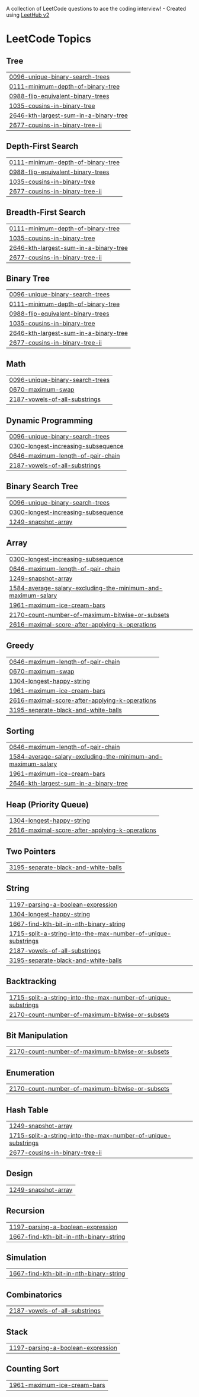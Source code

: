 A collection of LeetCode questions to ace the coding interview! - Created using [LeetHub v2](https://github.com/arunbhardwaj/LeetHub-2.0)
<!---LeetCode Topics Start-->
# LeetCode Topics
## Tree
|  |
| ------- |
| [0096-unique-binary-search-trees](https://github.com/Krupakar-Reddy-S/Leetcode-Solutions/tree/master/0096-unique-binary-search-trees) |
| [0111-minimum-depth-of-binary-tree](https://github.com/Krupakar-Reddy-S/Leetcode-Solutions/tree/master/0111-minimum-depth-of-binary-tree) |
| [0988-flip-equivalent-binary-trees](https://github.com/Krupakar-Reddy-S/Leetcode-Solutions/tree/master/0988-flip-equivalent-binary-trees) |
| [1035-cousins-in-binary-tree](https://github.com/Krupakar-Reddy-S/Leetcode-Solutions/tree/master/1035-cousins-in-binary-tree) |
| [2646-kth-largest-sum-in-a-binary-tree](https://github.com/Krupakar-Reddy-S/Leetcode-Solutions/tree/master/2646-kth-largest-sum-in-a-binary-tree) |
| [2677-cousins-in-binary-tree-ii](https://github.com/Krupakar-Reddy-S/Leetcode-Solutions/tree/master/2677-cousins-in-binary-tree-ii) |
## Depth-First Search
|  |
| ------- |
| [0111-minimum-depth-of-binary-tree](https://github.com/Krupakar-Reddy-S/Leetcode-Solutions/tree/master/0111-minimum-depth-of-binary-tree) |
| [0988-flip-equivalent-binary-trees](https://github.com/Krupakar-Reddy-S/Leetcode-Solutions/tree/master/0988-flip-equivalent-binary-trees) |
| [1035-cousins-in-binary-tree](https://github.com/Krupakar-Reddy-S/Leetcode-Solutions/tree/master/1035-cousins-in-binary-tree) |
| [2677-cousins-in-binary-tree-ii](https://github.com/Krupakar-Reddy-S/Leetcode-Solutions/tree/master/2677-cousins-in-binary-tree-ii) |
## Breadth-First Search
|  |
| ------- |
| [0111-minimum-depth-of-binary-tree](https://github.com/Krupakar-Reddy-S/Leetcode-Solutions/tree/master/0111-minimum-depth-of-binary-tree) |
| [1035-cousins-in-binary-tree](https://github.com/Krupakar-Reddy-S/Leetcode-Solutions/tree/master/1035-cousins-in-binary-tree) |
| [2646-kth-largest-sum-in-a-binary-tree](https://github.com/Krupakar-Reddy-S/Leetcode-Solutions/tree/master/2646-kth-largest-sum-in-a-binary-tree) |
| [2677-cousins-in-binary-tree-ii](https://github.com/Krupakar-Reddy-S/Leetcode-Solutions/tree/master/2677-cousins-in-binary-tree-ii) |
## Binary Tree
|  |
| ------- |
| [0096-unique-binary-search-trees](https://github.com/Krupakar-Reddy-S/Leetcode-Solutions/tree/master/0096-unique-binary-search-trees) |
| [0111-minimum-depth-of-binary-tree](https://github.com/Krupakar-Reddy-S/Leetcode-Solutions/tree/master/0111-minimum-depth-of-binary-tree) |
| [0988-flip-equivalent-binary-trees](https://github.com/Krupakar-Reddy-S/Leetcode-Solutions/tree/master/0988-flip-equivalent-binary-trees) |
| [1035-cousins-in-binary-tree](https://github.com/Krupakar-Reddy-S/Leetcode-Solutions/tree/master/1035-cousins-in-binary-tree) |
| [2646-kth-largest-sum-in-a-binary-tree](https://github.com/Krupakar-Reddy-S/Leetcode-Solutions/tree/master/2646-kth-largest-sum-in-a-binary-tree) |
| [2677-cousins-in-binary-tree-ii](https://github.com/Krupakar-Reddy-S/Leetcode-Solutions/tree/master/2677-cousins-in-binary-tree-ii) |
## Math
|  |
| ------- |
| [0096-unique-binary-search-trees](https://github.com/Krupakar-Reddy-S/Leetcode-Solutions/tree/master/0096-unique-binary-search-trees) |
| [0670-maximum-swap](https://github.com/Krupakar-Reddy-S/Leetcode-Solutions/tree/master/0670-maximum-swap) |
| [2187-vowels-of-all-substrings](https://github.com/Krupakar-Reddy-S/Leetcode-Solutions/tree/master/2187-vowels-of-all-substrings) |
## Dynamic Programming
|  |
| ------- |
| [0096-unique-binary-search-trees](https://github.com/Krupakar-Reddy-S/Leetcode-Solutions/tree/master/0096-unique-binary-search-trees) |
| [0300-longest-increasing-subsequence](https://github.com/Krupakar-Reddy-S/Leetcode-Solutions/tree/master/0300-longest-increasing-subsequence) |
| [0646-maximum-length-of-pair-chain](https://github.com/Krupakar-Reddy-S/Leetcode-Solutions/tree/master/0646-maximum-length-of-pair-chain) |
| [2187-vowels-of-all-substrings](https://github.com/Krupakar-Reddy-S/Leetcode-Solutions/tree/master/2187-vowels-of-all-substrings) |
## Binary Search Tree
|  |
| ------- |
| [0096-unique-binary-search-trees](https://github.com/Krupakar-Reddy-S/Leetcode-Solutions/tree/master/0096-unique-binary-search-trees) |
| [0300-longest-increasing-subsequence](https://github.com/Krupakar-Reddy-S/Leetcode-Solutions/tree/master/0300-longest-increasing-subsequence) |
| [1249-snapshot-array](https://github.com/Krupakar-Reddy-S/Leetcode-Solutions/tree/master/1249-snapshot-array) |
## Array
|  |
| ------- |
| [0300-longest-increasing-subsequence](https://github.com/Krupakar-Reddy-S/Leetcode-Solutions/tree/master/0300-longest-increasing-subsequence) |
| [0646-maximum-length-of-pair-chain](https://github.com/Krupakar-Reddy-S/Leetcode-Solutions/tree/master/0646-maximum-length-of-pair-chain) |
| [1249-snapshot-array](https://github.com/Krupakar-Reddy-S/Leetcode-Solutions/tree/master/1249-snapshot-array) |
| [1584-average-salary-excluding-the-minimum-and-maximum-salary](https://github.com/Krupakar-Reddy-S/Leetcode-Solutions/tree/master/1584-average-salary-excluding-the-minimum-and-maximum-salary) |
| [1961-maximum-ice-cream-bars](https://github.com/Krupakar-Reddy-S/Leetcode-Solutions/tree/master/1961-maximum-ice-cream-bars) |
| [2170-count-number-of-maximum-bitwise-or-subsets](https://github.com/Krupakar-Reddy-S/Leetcode-Solutions/tree/master/2170-count-number-of-maximum-bitwise-or-subsets) |
| [2616-maximal-score-after-applying-k-operations](https://github.com/Krupakar-Reddy-S/Leetcode-Solutions/tree/master/2616-maximal-score-after-applying-k-operations) |
## Greedy
|  |
| ------- |
| [0646-maximum-length-of-pair-chain](https://github.com/Krupakar-Reddy-S/Leetcode-Solutions/tree/master/0646-maximum-length-of-pair-chain) |
| [0670-maximum-swap](https://github.com/Krupakar-Reddy-S/Leetcode-Solutions/tree/master/0670-maximum-swap) |
| [1304-longest-happy-string](https://github.com/Krupakar-Reddy-S/Leetcode-Solutions/tree/master/1304-longest-happy-string) |
| [1961-maximum-ice-cream-bars](https://github.com/Krupakar-Reddy-S/Leetcode-Solutions/tree/master/1961-maximum-ice-cream-bars) |
| [2616-maximal-score-after-applying-k-operations](https://github.com/Krupakar-Reddy-S/Leetcode-Solutions/tree/master/2616-maximal-score-after-applying-k-operations) |
| [3195-separate-black-and-white-balls](https://github.com/Krupakar-Reddy-S/Leetcode-Solutions/tree/master/3195-separate-black-and-white-balls) |
## Sorting
|  |
| ------- |
| [0646-maximum-length-of-pair-chain](https://github.com/Krupakar-Reddy-S/Leetcode-Solutions/tree/master/0646-maximum-length-of-pair-chain) |
| [1584-average-salary-excluding-the-minimum-and-maximum-salary](https://github.com/Krupakar-Reddy-S/Leetcode-Solutions/tree/master/1584-average-salary-excluding-the-minimum-and-maximum-salary) |
| [1961-maximum-ice-cream-bars](https://github.com/Krupakar-Reddy-S/Leetcode-Solutions/tree/master/1961-maximum-ice-cream-bars) |
| [2646-kth-largest-sum-in-a-binary-tree](https://github.com/Krupakar-Reddy-S/Leetcode-Solutions/tree/master/2646-kth-largest-sum-in-a-binary-tree) |
## Heap (Priority Queue)
|  |
| ------- |
| [1304-longest-happy-string](https://github.com/Krupakar-Reddy-S/Leetcode-Solutions/tree/master/1304-longest-happy-string) |
| [2616-maximal-score-after-applying-k-operations](https://github.com/Krupakar-Reddy-S/Leetcode-Solutions/tree/master/2616-maximal-score-after-applying-k-operations) |
## Two Pointers
|  |
| ------- |
| [3195-separate-black-and-white-balls](https://github.com/Krupakar-Reddy-S/Leetcode-Solutions/tree/master/3195-separate-black-and-white-balls) |
## String
|  |
| ------- |
| [1197-parsing-a-boolean-expression](https://github.com/Krupakar-Reddy-S/Leetcode-Solutions/tree/master/1197-parsing-a-boolean-expression) |
| [1304-longest-happy-string](https://github.com/Krupakar-Reddy-S/Leetcode-Solutions/tree/master/1304-longest-happy-string) |
| [1667-find-kth-bit-in-nth-binary-string](https://github.com/Krupakar-Reddy-S/Leetcode-Solutions/tree/master/1667-find-kth-bit-in-nth-binary-string) |
| [1715-split-a-string-into-the-max-number-of-unique-substrings](https://github.com/Krupakar-Reddy-S/Leetcode-Solutions/tree/master/1715-split-a-string-into-the-max-number-of-unique-substrings) |
| [2187-vowels-of-all-substrings](https://github.com/Krupakar-Reddy-S/Leetcode-Solutions/tree/master/2187-vowels-of-all-substrings) |
| [3195-separate-black-and-white-balls](https://github.com/Krupakar-Reddy-S/Leetcode-Solutions/tree/master/3195-separate-black-and-white-balls) |
## Backtracking
|  |
| ------- |
| [1715-split-a-string-into-the-max-number-of-unique-substrings](https://github.com/Krupakar-Reddy-S/Leetcode-Solutions/tree/master/1715-split-a-string-into-the-max-number-of-unique-substrings) |
| [2170-count-number-of-maximum-bitwise-or-subsets](https://github.com/Krupakar-Reddy-S/Leetcode-Solutions/tree/master/2170-count-number-of-maximum-bitwise-or-subsets) |
## Bit Manipulation
|  |
| ------- |
| [2170-count-number-of-maximum-bitwise-or-subsets](https://github.com/Krupakar-Reddy-S/Leetcode-Solutions/tree/master/2170-count-number-of-maximum-bitwise-or-subsets) |
## Enumeration
|  |
| ------- |
| [2170-count-number-of-maximum-bitwise-or-subsets](https://github.com/Krupakar-Reddy-S/Leetcode-Solutions/tree/master/2170-count-number-of-maximum-bitwise-or-subsets) |
## Hash Table
|  |
| ------- |
| [1249-snapshot-array](https://github.com/Krupakar-Reddy-S/Leetcode-Solutions/tree/master/1249-snapshot-array) |
| [1715-split-a-string-into-the-max-number-of-unique-substrings](https://github.com/Krupakar-Reddy-S/Leetcode-Solutions/tree/master/1715-split-a-string-into-the-max-number-of-unique-substrings) |
| [2677-cousins-in-binary-tree-ii](https://github.com/Krupakar-Reddy-S/Leetcode-Solutions/tree/master/2677-cousins-in-binary-tree-ii) |
## Design
|  |
| ------- |
| [1249-snapshot-array](https://github.com/Krupakar-Reddy-S/Leetcode-Solutions/tree/master/1249-snapshot-array) |
## Recursion
|  |
| ------- |
| [1197-parsing-a-boolean-expression](https://github.com/Krupakar-Reddy-S/Leetcode-Solutions/tree/master/1197-parsing-a-boolean-expression) |
| [1667-find-kth-bit-in-nth-binary-string](https://github.com/Krupakar-Reddy-S/Leetcode-Solutions/tree/master/1667-find-kth-bit-in-nth-binary-string) |
## Simulation
|  |
| ------- |
| [1667-find-kth-bit-in-nth-binary-string](https://github.com/Krupakar-Reddy-S/Leetcode-Solutions/tree/master/1667-find-kth-bit-in-nth-binary-string) |
## Combinatorics
|  |
| ------- |
| [2187-vowels-of-all-substrings](https://github.com/Krupakar-Reddy-S/Leetcode-Solutions/tree/master/2187-vowels-of-all-substrings) |
## Stack
|  |
| ------- |
| [1197-parsing-a-boolean-expression](https://github.com/Krupakar-Reddy-S/Leetcode-Solutions/tree/master/1197-parsing-a-boolean-expression) |
## Counting Sort
|  |
| ------- |
| [1961-maximum-ice-cream-bars](https://github.com/Krupakar-Reddy-S/Leetcode-Solutions/tree/master/1961-maximum-ice-cream-bars) |
<!---LeetCode Topics End-->